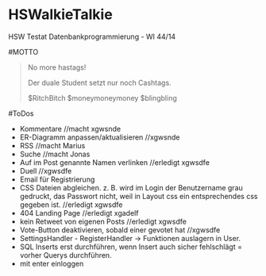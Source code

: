 # HSWalkieTalkie
HSW Testat Datenbankprogrammierung - WI 44/14

#MOTTO
> No more hastags!
>
>Der duale Student setzt nur
>noch Cashtags.
>
>$RitchBitch
>$moneymoneymoney
>$blingbling

#ToDos
* Kommentare //macht xgwsnde
* ER-Diagramm anpassen/aktualisieren //xgwsnde
* RSS        //macht Marius
* Suche      //macht Jonas
* Auf im Post genannte Namen verlinken //erledigt xgwsdfe
* Duell      //xgwsdfe
* Email für Registrierung
* CSS Dateien abgleichen. z. B. wird im Login der Benutzername grau gedruckt, das Passwort nicht, weil in Layout css ein entsprechendes css gegeben ist. //erledigt xgwsdfe
* 404 Landing Page //erledigt xgadelf
* kein Retweet von eigenen Posts //erledigt xgwsdfe
* Vote-Button deaktivieren, sobald einer gevotet hat //xgwsdfe
* SettingsHandler - RegisterHandler -> Funktionen auslagern in User.
* SQL Inserts erst durchführen, wenn Insert auch sicher fehlschlägt = vorher Querys durchführen.
* mit enter einloggen